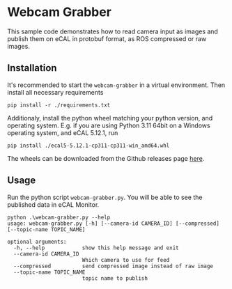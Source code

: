 # Webcam Grabber

This sample code demonstrates how to read camera input as images and publish them on eCAL in protobuf format, as ROS compressed or raw images.

## Installation
It's recommended to start the `webcam-grabber` in a virtual environment.
Then install all necessary requirements
```
pip install -r ./requirements.txt
```
Additionaly, install the python wheel matching your python version, and operating system.
E.g. if you are using Python 3.11 64bit on a Windows operating system, and eCAL 5.12.1, run
```
pip install ./ecal5-5.12.1-cp311-cp311-win_amd64.whl
```
The wheels can be downloaded from the Github releases page [here](https://github.com/eclipse-ecal/ecal/releases).


## Usage
Run the python script `webcam-grabber.py`.
You will be able to see the published data in eCAL Monitor.

```
python .\webcam-grabber.py --help
usage: webcam-grabber.py [-h] [--camera-id CAMERA_ID] [--compressed] [--topic-name TOPIC_NAME]

optional arguments:
  -h, --help            show this help message and exit
  --camera-id CAMERA_ID
                        Which camera to use for feed
  --compressed          send compressed image instead of raw image
  --topic-name TOPIC_NAME
                        topic name to publish
```